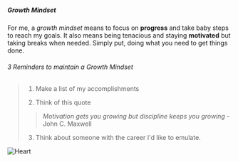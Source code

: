 ##### **Growth Mindset**

For me, a *growth mindset* means to focus on **progress** and take baby steps to reach my goals. It also means being tenacious and staying **motivated** but taking breaks when needed. Simply put, doing what you need to get things done. 


###### 3 Reminders to maintain a *Growth Mindset*


> 1. Make a list of my accomplishments
>
> 2. Think of this quote 
>> *Motivation gets you growing but discipline keeps you growing* -John C. Maxwell
>
> 3. Think about someone with the career I'd like to emulate.


![Heart](https://www.freeiconspng.com/thumbs/heart-png/valentine-red-heart-png-15.png)